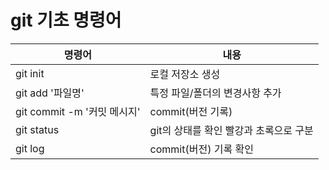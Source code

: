 # git 기초 명령어

| 명령어                      | 내용                                   |
| --------------------------- | -------------------------------------- |
| git init                    | 로컬 저장소 생성                       |
| git add '파일명'            | 특정 파일/폴더의 변경사항 추가         |
| git commit -m '커밋 메시지' | commit(버전 기록)                      |
| git status                  | git의 상태를 확인 빨강과 초록으로 구분 |
| git log                     | commit(버전) 기록 확인                 |

